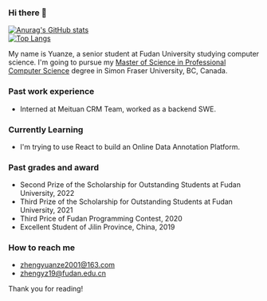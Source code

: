 ### Hi there 👋

[![Anurag's GitHub stats](https://github-readme-stats.vercel.app/api?username=principlezheng&theme=dracula&count_private=true&hide=prs)](https://github.com/anuraghazra/github-readme-stats)        
[![Top Langs](https://github-readme-stats.vercel.app/api/top-langs/?username=principlezheng&hide=html,Tex,css&layout=compact)](https://github.com/anuraghazra/github-readme-stats)

My name is Yuanze, a senior student at Fudan University studying computer science. I'm going to pursue my [Master of Science in Professional Computer Science](https://www.sfu.ca/computing/current-students/graduate-students/academic-programs/professional-master-of-science-in-computer-science.html) degree in Simon Fraser University, BC, Canada.

### Past work experience

- Interned at Meituan CRM Team, worked as a backend SWE.

### Currently Learning

- I'm trying to use React to build an Online Data Annotation Platform.

### Past grades and award

- Second Prize of the Scholarship for Outstanding Students at Fudan University, 2022
- Third Prize of the Scholarship for Outstanding Students at Fudan University, 2021
- Third Price of Fudan Programming Contest, 2020
- Excellent Student of Jilin Province, China, 2019

### How to reach me

- zhengyuanze2001@163.com 
- zhengyz19@fudan.edu.cn

Thank you for reading!
